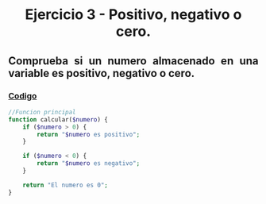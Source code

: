 <div align="center">

# Ejercicio 3 - Positivo, negativo o cero.

<div align="justify">

## Comprueba si un numero almacenado en una variable es positivo, negativo o cero.
   


### [Codigo](https://github.com/ATPRodriguez/AED/tree/main/Elementos-basicos-en-php/src/public/Ejercicio3)
```php
//Funcion principal
function calcular($numero) {
    if ($numero > 0) {
        return "$numero es positivo";
    }

    if ($numero < 0) {
        return "$numero es negativo";
    }

    return "El numero es 0";
}
```

</div>

</div>